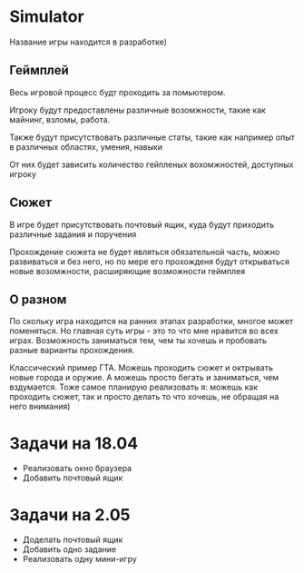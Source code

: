 # Simulator
Название игры находится в разработке)

## Геймплей

Весь игровой процесс будт проходить за помьютером.

Игроку будут предоставлены различные возомжности, такие как майнинг, взломы, работа.

Также будут присутствовать различные статы, такие как например опыт в различных областях, умения, навыки

От них будет зависить количество гейпленых вохомжностей, доступных игроку

## Сюжет

В игре будет присутствовать почтовый ящик, куда будут приходить различные задания и поручения

Прохождение сюжета не будет являться обязательной часть, можно развиваться и без него, но по мере его прохожденя будут открываться новые возомжности, расширяющие возможности геймплея

## О разном

По скольку игра находится на ранних этапах разработки, многое может поменяться. Но главная суть игры - это то что мне нравится во всех играх. Возможность заниматься тем, чем ты хочешь и пробовать разные варианты прохождения.

Классический пример ГТА. Можешь проходить сюжет и октрывать новые города и оружие. А можешь просто бегать и заниматься, чем вздумается. Тоже самое планирую реализовать я: можешь как проходить сюжет, так и просто делать то что хочешь, не обращая на него внимания)


# Задачи на 18.04
- Реализовать окно браузера
- Добавить почтовый ящик

# Задачи на 2.05
- Доделать почтовый ящик
- Добавить одно задание
- Реализовать одну мини-игру
